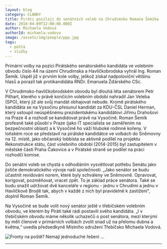 ```yaml
---
layout: blog
category: CLANKY
title: Piráti posílají do senátních voleb na Chrudimsku Romana Šemíka
date: 2018-04-09T12:00:00.000Z
author: Michaela Vodová
authorId: michaela.vodova
image: /assets/img/people/ppp.jpg
tags:
  - pošta
  - služby
---
```


Primární volby na pozici Pirátského senátorského kandidáta ve volebním obvodu číslo 44 na území Chrudimska a Havlíčkobrodska vyhrál Ing. Roman Šemík. Uspěl již v prvním kole volby, jelikož získal nadpoloviční většinu hlasů a porazil tak protikandidáta RNDr. Emanuela Žďárského CSc.

V Chrudimsko-havlíčkobrodském obvodu byl dlouhá léta senátorem Petr Pithart, kterého v právě končícím volebním období nahradil Jan Veleba (SPO), který již ale svůj mandát obhajovat nebude. Kromě pirátského kandidáta se na Vysočinu přesunul kandidát za KDU-ČSL Daniel Herman, který ustoupil neúspěšnému prezidentskému kandidátovi Jiřímu Drahošovi na Praze 4 a rozhodl se kandidovat právě na Vysočině. Roman Šemík profesně také působí v Praze (jako IT specialista se zaměřením na bezpečnostní oblast) a k Vysočině ho váží hluboké rodinné kořeny. V loňském roce se představil na pirátské kandidátce ve volbách do Sněmovny na 12. místě, jako občanský lobbista se aktivně podílel na projektu Rekonstrukce státu, část volebního období (2014-2015) byl zastupitelem v městské části Praha Čakovice a v Pirátské straně se podílel na práci rozhodčí komise. 

Do senátní voleb se chystá s odhodláním vysvětlovat potřebu Senátu jako jističe demokratického vývoje naší společnosti. „Jako senátor se budu účastnit revidování norem, které byly schváleny ve Sněmovně. Opravovat, korigovat, pozměňovat, vracet zpět. To je základ práce senátora. Také se budu snažit udržovat dvě kanceláře v regionu - jednu v Chrudimi a jednu v Havlíčkově Brodě tak, abych v každé z nich byl pravidelně k zastižení“, doplnil Roman Šemík.

Na Vysočině se bude volit nový senátor ještě v třebíčském volebním obvodu, ve kterém by Piráti také rádi postavili svého kandidáta. „I v třebíčském obvodu máme několik uchazečů o post senátora, mezi kterými by měli členové v primárních volbách zvolit snad už na přelomu dubna a května,“ uvedla předsedkyně Místního sdružení Třebíčsko Michaela Vodová.



![Fronty na poště? Nemají jednoduché řešení ...  ](/assets/img/posts/2018-07-09-fronty-na-poste.jpg)

- - -
